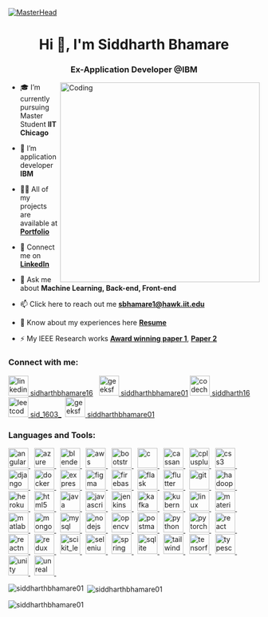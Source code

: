 [![MasterHead](https://user-images.githubusercontent.com/90236635/232446433-d5540fa2-fe28-4bb8-b929-cdb51fe61336.gif)](https://siddharthbhamare.netlify.app/)
<h1 align="center">Hi 👋, I'm Siddharth Bhamare</h1>
<h3 align="center">Ex-Application Developer @IBM</h3>
<img align="right" alt="Coding" width="400" src="https://user-images.githubusercontent.com/74038190/212749447-bfb7e725-6987-49d9-ae85-2015e3e7cc41.gif ">


- 🎓 I’m currently pursuing Master Student **IIT Chicago**

- 💼 I’m application developer **IBM**

- 👨‍💻 All of my projects are available at **[Portfolio](https://siddharthbhamare.netlify.app/)**

- 🔐 Connect me on **[LinkedIn](https://www.linkedin.com/in/siddharthbhamare16/)**

- 💬 Ask me about **Machine Learning, Back-end, Front-end**

- 📫 Click here to reach out me **[sbhamare1@hawk.iit.edu](sbhamare1@hawk.iit.edu)**

- 📄 Know about my experiences here **[Resume](https://drive.google.com/file/d/1cX7Bz6G23KSMxzaJ5NQo2yOID1aGxSN0/view?usp=drive_link)**

- ⚡ My IEEE Research works **[Award winning paper 1](https://ieeexplore.ieee.org/document/10420379/)**, **[Paper 2](https://ieeexplore.ieee.org/document/10420408/)**

<h3 align="left">Connect with me:</h3>
<p align="left">
<!-- LinkedIn -->
<a href="https://linkedin.com/in/siddharthbhamare16" target="_blank" rel="noreferrer">
  <img src="https://skillicons.dev/icons?i=linkedin" alt="linkedin" width="40" height="40"/>
</a>
<a href="https://linkedin.com/in/siddharthbhamare16" target="_blank" rel="noreferrer">sidharthbhamare16</a>&nbsp;&nbsp;

<!-- GeeksforGeeks -->
<a href="https://auth.geeksforgeeks.org/user/siddharthbhamare01" target="_blank" rel="noreferrer">
  <img src="https://upload.wikimedia.org/wikipedia/commons/4/43/GeeksforGeeks.svg" alt="geeksforgeeks" width="40" height="40"/>
</a>
<a href="https://auth.geeksforgeeks.org/user/siddharthbhamare01" target="_blank" rel="noreferrer">siddharthbhamare01</a>

<!-- CodeChef -->
<a href="https://www.codechef.com/users/siddharth16" target="_blank" rel="noreferrer">
  <img src="https://img.icons8.com/color/48/000000/codechef.png" alt="codechef" width="40" height="40"/>
</a>
<a href="https://www.codechef.com/users/siddharth16" target="_blank" rel="noreferrer">siddharth16</a>&nbsp;

<!-- LeetCode -->
<a href="https://www.leetcode.com/sid_1603_" target="_blank" rel="noreferrer">
  <img src="https://cdn.iconscout.com/icon/free/png-256/free-leetcode-3521542-2944960.png" alt="leetcode" width="40" height="40"/>
</a>
<a href="https://www.leetcode.com/sid_1603_" target="_blank" rel="noreferrer">sid_1603_</a>&nbsp;


<!-- GeeksforGeeks -->
<a href="https://auth.geeksforgeeks.org/user/siddharthbhamare01" target="_blank" rel="noreferrer">
  <img src="https://upload.wikimedia.org/wikipedia/commons/4/43/GeeksforGeeks.svg" alt="geeksforgeeks" width="40" height="40"/>
</a>
<a href="https://auth.geeksforgeeks.org/user/siddharthbhamare01" target="_blank" rel="noreferrer">siddharthbhamare01</a>&nbsp;
</p>

<h3 align="left">Languages and Tools:</h3>
<p align="left">
  <!-- Angular -->
  <a href="https://angular.io" target="_blank" rel="noreferrer">
    <img src="https://angular.io/assets/images/logos/angular/angular.svg" alt="angular" width="40" height="40"/>
  </a>&nbsp;
 <!-- Azure -->
  <a href="https://azure.microsoft.com/en-in/" target="_blank" rel="noreferrer">
    <img src="https://www.vectorlogo.zone/logos/microsoft_azure/microsoft_azure-icon.svg" alt="azure" width="40" height="40"/>
  </a>&nbsp;
  <!-- Blender -->
  <a href="https://www.blender.org/" target="_blank" rel="noreferrer">
    <img src="https://download.blender.org/branding/community/blender_community_badge_white.svg" alt="blender" width="40" height="40"/>
  </a>&nbsp;
  <!-- AWS -->
  <a href="https://aws.amazon.com" target="_blank" rel="noreferrer">
    <img src="https://www.vectorlogo.zone/logos/amazon_aws/amazon_aws-icon.svg" alt="aws" width="40" height="40"/>
  </a>&nbsp;
  <!-- Bootstrap -->
  <a href="https://getbootstrap.com" target="_blank" rel="noreferrer">
    <img src="https://www.vectorlogo.zone/logos/getbootstrap/getbootstrap-icon.svg" alt="bootstrap" width="40" height="40"/>
  </a>&nbsp;

  <!-- C -->
  <a href="https://www.cprogramming.com/" target="_blank" rel="noreferrer">
    <img src="https://skillicons.dev/icons?i=c" alt="c" width="40" height="40"/>
  </a>&nbsp;
  
  <!-- Cassandra -->
  <a href="https://cassandra.apache.org/" target="_blank" rel="noreferrer">
    <img src="https://skillicons.dev/icons?i=cassandra" alt="cassandra" width="40" height="40"/>
  </a>&nbsp;
  
  <!-- C++ -->
  <a href="https://www.w3schools.com/cpp/" target="_blank" rel="noreferrer">
    <img src="https://skillicons.dev/icons?i=cpp" alt="cplusplus" width="40" height="40"/>
  </a>&nbsp;
  
  <!-- CSS -->
  <a href="https://www.w3schools.com/css/" target="_blank" rel="noreferrer">
    <img src="https://skillicons.dev/icons?i=css" alt="css3" width="40" height="40"/>
  </a>&nbsp;
  
  <!-- Django -->
  <a href="https://www.djangoproject.com/" target="_blank" rel="noreferrer">
    <img src="https://skillicons.dev/icons?i=django" alt="django" width="40" height="40"/>
  </a>&nbsp;
  
  <!-- Docker -->
  <a href="https://www.docker.com/" target="_blank" rel="noreferrer">
    <img src="https://skillicons.dev/icons?i=docker" alt="docker" width="40" height="40"/>
  </a>&nbsp;
  
  <!-- Express -->
  <a href="https://expressjs.com" target="_blank" rel="noreferrer">
    <img src="https://skillicons.dev/icons?i=express" alt="express" width="40" height="40"/>
  </a>&nbsp;
  
  <!-- Figma -->
  <a href="https://www.figma.com/" target="_blank" rel="noreferrer">
    <img src="https://skillicons.dev/icons?i=figma" alt="figma" width="40" height="40"/>
  </a>&nbsp;
  
  <!-- Firebase -->
  <a href="https://firebase.google.com/" target="_blank" rel="noreferrer">
    <img src="https://skillicons.dev/icons?i=firebase" alt="firebase" width="40" height="40"/>
  </a>&nbsp;
  
  <!-- Flask -->
  <a href="https://flask.palletsprojects.com/" target="_blank" rel="noreferrer">
    <img src="https://skillicons.dev/icons?i=flask" alt="flask" width="40" height="40"/>
  </a>&nbsp;
  
  <!-- Flutter -->
  <a href="https://flutter.dev" target="_blank" rel="noreferrer">
    <img src="https://skillicons.dev/icons?i=flutter" alt="flutter" width="40" height="40"/>
  </a>&nbsp;
  
  <!-- Git -->
  <a href="https://git-scm.com/" target="_blank" rel="noreferrer">
    <img src="https://skillicons.dev/icons?i=git" alt="git" width="40" height="40"/>
  </a>&nbsp;
  
  
<a href="https://hadoop.apache.org/" target="_blank" rel="noreferrer">
  <img src="https://www.svgrepo.com/show/353851/hadoop.svg" alt="hadoop" width="40" height="40"/>
</a>&nbsp;
  
  <!-- Heroku -->
  <a href="https://heroku.com" target="_blank" rel="noreferrer">
    <img src="https://skillicons.dev/icons?i=heroku" alt="heroku" width="40" height="40"/>
  </a>&nbsp;
  
  <!-- HTML -->
  <a href="https://www.w3.org/html/" target="_blank" rel="noreferrer">
    <img src="https://skillicons.dev/icons?i=html" alt="html5" width="40" height="40"/>
  </a>&nbsp;
  
  <!-- Java -->
  <a href="https://www.java.com" target="_blank" rel="noreferrer">
    <img src="https://skillicons.dev/icons?i=java" alt="java" width="40" height="40"/>
  </a>&nbsp;
  
  <!-- JavaScript -->
  <a href="https://developer.mozilla.org/en-US/docs/Web/JavaScript" target="_blank" rel="noreferrer">
    <img src="https://skillicons.dev/icons?i=js" alt="javascript" width="40" height="40"/>
  </a>&nbsp;
  
  <!-- Jenkins -->
  <a href="https://www.jenkins.io" target="_blank" rel="noreferrer">
    <img src="https://skillicons.dev/icons?i=jenkins" alt="jenkins" width="40" height="40"/>
  </a>&nbsp;
  
  <!-- Kafka -->
  <a href="https://kafka.apache.org/" target="_blank" rel="noreferrer">
    <img src="https://skillicons.dev/icons?i=kafka" alt="kafka" width="40" height="40"/>
  </a>&nbsp;
  
  <!-- Kubernetes -->
  <a href="https://kubernetes.io" target="_blank" rel="noreferrer">
    <img src="https://skillicons.dev/icons?i=kubernetes" alt="kubernetes" width="40" height="40"/>
  </a>&nbsp;
  
  <!-- Linux -->
  <a href="https://www.linux.org/" target="_blank" rel="noreferrer">
    <img src="https://skillicons.dev/icons?i=linux" alt="linux" width="40" height="40"/>
  </a>&nbsp;
  
  <!-- Materialize -->
  <a href="https://materializecss.com/" target="_blank" rel="noreferrer">
    <img src="https://skillicons.dev/icons?i=materialui" alt="materialize" width="40" height="40"/>
  </a>&nbsp;
  <!-- MATLAB -->
  <a href="https://www.mathworks.com/" target="_blank" rel="noreferrer">
    <img src="https://skillicons.dev/icons?i=matlab" alt="matlab" width="40" height="40"/>
  </a>&nbsp;
  
  <!-- MongoDB -->
  <a href="https://www.mongodb.com/" target="_blank" rel="noreferrer">
    <img src="https://skillicons.dev/icons?i=mongodb" alt="mongodb" width="40" height="40"/>
  </a>&nbsp;
  
  <!-- MySQL -->
  <a href="https://www.mysql.com/" target="_blank" rel="noreferrer">
    <img src="https://skillicons.dev/icons?i=mysql" alt="mysql" width="40" height="40"/>
  </a>&nbsp;
  
  <!-- NodeJS -->
  <a href="https://nodejs.org" target="_blank" rel="noreferrer">
    <img src="https://skillicons.dev/icons?i=nodejs" alt="nodejs" width="40" height="40"/>
  </a>&nbsp;
  
  <!-- OpenCV -->
  <a href="https://opencv.org/" target="_blank" rel="noreferrer">
    <img src="https://skillicons.dev/icons?i=opencv" alt="opencv" width="40" height="40"/>
  </a>&nbsp;
  
  <!-- Postman -->
  <a href="https://postman.com" target="_blank" rel="noreferrer">
    <img src="https://skillicons.dev/icons?i=postman" alt="postman" width="40" height="40"/>
  </a>&nbsp;
  
  <!-- Python -->
  <a href="https://www.python.org" target="_blank" rel="noreferrer">
    <img src="https://skillicons.dev/icons?i=python" alt="python" width="40" height="40"/>
  </a>&nbsp;
  
  <!-- PyTorch -->
  <a href="https://pytorch.org/" target="_blank" rel="noreferrer">
    <img src="https://skillicons.dev/icons?i=pytorch" alt="pytorch" width="40" height="40"/>
  </a>&nbsp;
  
  <!-- React -->
  <a href="https://reactjs.org/" target="_blank" rel="noreferrer">
    <img src="https://skillicons.dev/icons?i=react" alt="react" width="40" height="40"/>
  </a>&nbsp;
<!-- React Native -->
  <a href="https://reactnative.dev/" target="_blank" rel="noreferrer">
    <img src="https://skillicons.dev/icons?i=react" alt="reactnative" width="40" height="40"/>
  </a>&nbsp;
  
  <!-- Redux -->
  <a href="https://redux.js.org" target="_blank" rel="noreferrer">
    <img src="https://skillicons.dev/icons?i=redux" alt="redux" width="40" height="40"/>
  </a>&nbsp;
  
  <!-- Scikit-learn -->
  <a href="https://scikit-learn.org/" target="_blank" rel="noreferrer">
    <img src="https://skillicons.dev/icons?i=sklearn" alt="scikit_learn" width="40" height="40"/>
  </a>&nbsp;
  
  <!-- Selenium -->
  <a href="https://www.selenium.dev" target="_blank" rel="noreferrer">
    <img src="https://skillicons.dev/icons?i=selenium" alt="selenium" width="40" height="40"/>
  </a>&nbsp;
  
  <!-- Spring -->
  <a href="https://spring.io/" target="_blank" rel="noreferrer">
    <img src="https://skillicons.dev/icons?i=spring" alt="spring" width="40" height="40"/>
  </a>&nbsp;
  
  <!-- SQLite -->
  <a href="https://www.sqlite.org/" target="_blank" rel="noreferrer">
    <img src="https://skillicons.dev/icons?i=sqlite" alt="sqlite" width="40" height="40"/>
  </a>&nbsp;
  
  <!-- Tailwind -->
  <a href="https://tailwindcss.com/" target="_blank" rel="noreferrer">
    <img src="https://skillicons.dev/icons?i=tailwind" alt="tailwind" width="40" height="40"/>
  </a>&nbsp;
  
  <!-- TensorFlow -->
  <a href="https://www.tensorflow.org" target="_blank" rel="noreferrer">
    <img src="https://skillicons.dev/icons?i=tensorflow" alt="tensorflow" width="40" height="40"/>
  </a>&nbsp;
  
  <!-- TypeScript -->
  <a href="https://www.typescriptlang.org/" target="_blank" rel="noreferrer">
    <img src="https://skillicons.dev/icons?i=ts" alt="typescript" width="40" height="40"/>
  </a>&nbsp;
  
  <!-- Unity -->
  <a href="https://unity.com/" target="_blank" rel="noreferrer">
    <img src="https://skillicons.dev/icons?i=unity" alt="unity" width="40" height="40"/>
  </a>&nbsp;
  
  <!-- Unreal Engine -->
  <a href="https://unrealengine.com/" target="_blank" rel="noreferrer">
    <img src="https://skillicons.dev/icons?i=unreal" alt="unreal" width="40" height="40"/>
  </a>&nbsp;
  
</p>


<p><img align="left" src="https://github-readme-stats.vercel.app/api/top-langs?username=siddharthbhamare01&show_icons=true&locale=en&layout=compact" alt="siddharthbhamare01" /></p>

<p>&nbsp;<img align="center" src="https://github-readme-stats.vercel.app/api?username=siddharthbhamare01&show_icons=true&locale=en" alt="siddharthbhamare01" /></p>

<p><img align="center" src="https://github-readme-streak-stats.herokuapp.com/?user=siddharthbhamare01&" alt="siddharthbhamare01" /></p>
